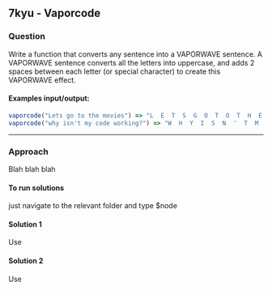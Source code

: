 ## 7kyu - Vaporcode

### Question
Write a function that converts any sentence into a VAPORWAVE sentence. A VAPORWAVE sentence converts all the letters into uppercase, and adds 2 spaces between each letter (or special character) to create this VAPORWAVE effect.

#### Examples input/output:

```js
vaporcode("Lets go to the movies") => "L  E  T  S  G  O  T  O  T  H  E  M  O  V  I  E  S";
vaporcode("why isn't my code working?") => "W  H  Y  I  S  N  '  T  M  Y  C  O  D  E  W  O  R  K  I  N  G";
```

<hr>

### Approach
Blah blah blah  


#### To run solutions
just navigate to the relevant folder and type $node <filename>

#### Solution 1

Use 

#### Solution 2

Use  